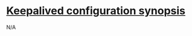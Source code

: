 # [Keepalived configuration synopsis](http://www.keepalived.org/doc/configuration_synopsis.html)

N/A